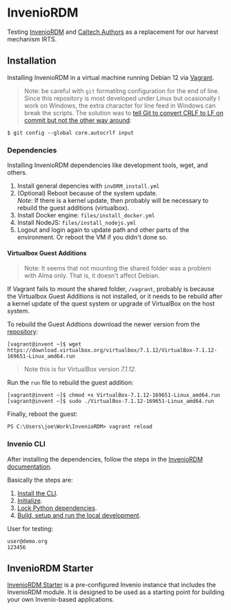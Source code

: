 # InvenioRDM

Testing [InvenioRDM](https://inveniosoftware.org/products/rdm/) and [Caltech Authors](https://github.com/caltechlibrary/caltechauthors/tree/main?tab=readme-ov-file) as a replacement for our harvest mechanism IRTS.

## Installation

Installing InvenioRDM in a virtual machine running Debian 12 via [Vagrant](https://portal.cloud.hashicorp.com/vagrant/discover/debian/bookworm64).

> Note: be careful with `git` formatitng configuration for the end of line. Since this repository is most developed under Linux but ocasionally I work on Windows, the extra character for line feed in Windows can break the scripts. The solution was to [tell Git to convert CRLF to LF on commit but not the other way around](https://git-scm.com/book/en/v2/Customizing-Git-Git-Configuration):

```
$ git config --global core.autocrlf input
```

### Dependencies

Installing InvenioRDM dependencies like development tools, wget, and others.

1. Install general depencies with `invDRM_install.yml`
1. (Optional) Reboot because of the system update. <br>_Note_: If there is a kernel update, then probably will be necessary to rebuild the guest additions (virtualbox). 
1. Install Docker engine: `files/install_docker.yml`
1. Install NodeJS: `files/install_nodejs.yml`
1. Logout and login again to update path and other parts of the environment. Or reboot the VM if you didn't done so.

#### Virtualbox Guest Additions

> Note: It seems that not mounting the shared folder was a problem with Alma only. That is, it doesn't affect Debian.

If Vagrant fails to mount the shared folder, `/vagrant`, probably is because the Virtualbox Guest Additions is not installed, or it needs to be rebuild after a kernel update of the quest system or upgrade of VirtualBox on the host system.  

To rebuild the Guest Addtions download the newer version from the [repository](https://download.virtualbox.org/virtualbox/7.1.12/):

```
[vagrant@invent ~]$ wget https://download.virtualbox.org/virtualbox/7.1.12/VirtualBox-7.1.12-169651-Linux_amd64.run
```

> Note this is for VirtualBox version *7.1.12*.

Run the `run` file to rebuild the guest addition:

```
[vagrant@invent ~]$ chmod +x VirtualBox-7.1.12-169651-Linux_amd64.run
[vagrant@invent ~]$ sudo ./VirtualBox-7.1.12-169651-Linux_amd64.run
```

Finally, reboot the guest:

```
PS C:\Users\joe\Work\InvenioRDM> vagrant reload
```

### Invenio CLI

After installing the dependencies, follow the steps in the [InvenioRDM documentation](https://inveniordm.docs.cern.ch/install/). 

Basically the steps are:

1. [Install the CLI](https://inveniordm.docs.cern.ch/install/cli/).
1. [Initialize](https://inveniordm.docs.cern.ch/install/initialize/).
1. [Lock Python dependencies](https://inveniordm.docs.cern.ch/install/build-setup-run/#python-dependencies). 
1. [Build, setup and run the local development](https://inveniordm.docs.cern.ch/install/build-setup-run/#option-1-local-development).

User for testing:

```
user@demo.org
123456
```

## InvenioRDM Starter

[InvenioRDM Starter](https://starter.front-matter.io/) is a pre-configured Invenio instance that includes the InvenioRDM module. It is designed to be used as a starting point for building your own Invenio-based applications.

